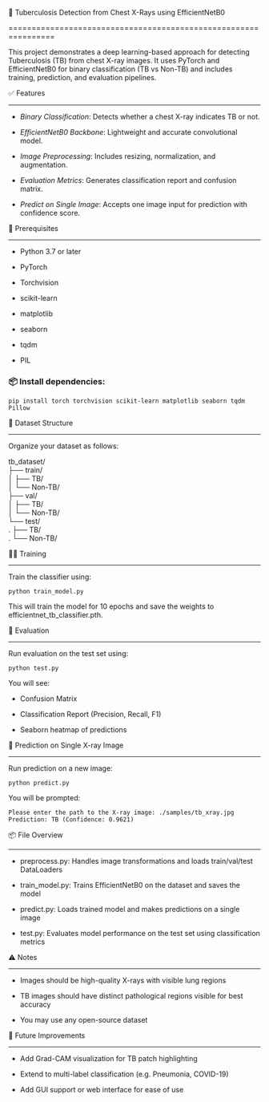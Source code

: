 🩻 Tuberculosis Detection from Chest X-Rays using EfficientNetB0

================================================================

  

This project demonstrates a deep learning-based approach for detecting Tuberculosis (TB) from chest X-ray images. It uses PyTorch and EfficientNetB0 for binary classification (TB vs Non-TB) and includes training, prediction, and evaluation pipelines.

  

✅ Features

----------

  

*  *Binary Classification*: Detects whether a chest X-ray indicates TB or not.

*  *EfficientNetB0 Backbone*: Lightweight and accurate convolutional model.

*  *Image Preprocessing*: Includes resizing, normalization, and augmentation.

*  *Evaluation Metrics*: Generates classification report and confusion matrix.

*  *Predict on Single Image*: Accepts one image input for prediction with confidence score.

  

🧰 Prerequisites

----------------

  

* Python 3.7 or later

* PyTorch

* Torchvision

* scikit-learn

* matplotlib

* seaborn

* tqdm

* PIL

  

### 📦 Install dependencies:

  

` pip install torch torchvision scikit-learn matplotlib seaborn tqdm Pillow `

  

📁 Dataset Structure

--------------------

  

Organize your dataset as follows:

  

 tb_dataset/<BR>
    ├── train/<BR>
    │   ├── TB/<BR>
    │   └── Non-TB/<BR>
    ├── val/<BR>
    │   ├── TB/<BR>
    │   └── Non-TB/<BR>
    └── test/<BR>
    .           ├── TB/<BR>
    .           └── Non-TB/<BR>

  

🏋‍♂ Training

---------------

  

Train the classifier using:

  

`python train_model.py `

  

This will train the model for 10 epochs and save the weights to efficientnet\_tb\_classifier.pth.

  

🧪 Evaluation

-------------

  

Run evaluation on the test set using:

  

`python test.py `

  

You will see:

  

* Confusion Matrix

* Classification Report (Precision, Recall, F1)

* Seaborn heatmap of predictions

  

🔮 Prediction on Single X-ray Image

-----------------------------------

  

Run prediction on a new image:

  

` python predict.py `

  

You will be prompted:

  

` Please enter the path to the X-ray image: ./samples/tb_xray.jpg Prediction: TB (Confidence: 0.9621) `

  

📦 File Overview

----------------

  

* preprocess.py: Handles image transformations and loads train/val/test DataLoaders

* train\_model.py: Trains EfficientNetB0 on the dataset and saves the model

* predict.py: Loads trained model and makes predictions on a single image

* test.py: Evaluates model performance on the test set using classification metrics

  

⚠ Notes

--------

  

* Images should be high-quality X-rays with visible lung regions

* TB images should have distinct pathological regions visible for best accuracy

* You may use any open-source dataset

  

🚀 Future Improvements

----------------------

  

* Add Grad-CAM visualization for TB patch highlighting

* Extend to multi-label classification (e.g. Pneumonia, COVID-19)

* Add GUI support or web interface for ease of use
